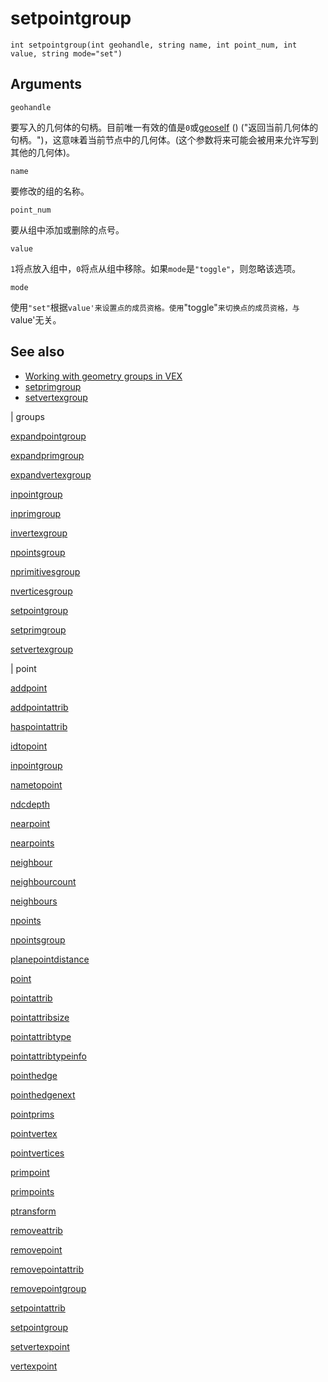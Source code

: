 # setpointgroup

`int setpointgroup(int geohandle, string name, int point_num, int value, string mode="set")`

## Arguments

`geohandle`

要写入的几何体的句柄。目前唯一有效的值是`0`或[geoself](geoself.html) () ("返回当前几何体的句柄。")，这意味着当前节点中的几何体。(这个参数将来可能会被用来允许写到其他的几何体)。

`name`

要修改的组的名称。

`point_num`

要从组中添加或删除的点号。

`value`

`1`将点放入组中，`0`将点从组中移除。如果`mode`是`"toggle"`，则忽略该选项。

`mode`

使用`"set"`根据`value'来设置点的成员资格。使用`"toggle"`来切换点的成员资格，与`value'无关。

## See also

- [Working with geometry groups in VEX](../groups.html)
- [setprimgroup](setprimgroup.html)
- [setvertexgroup](setvertexgroup.html)

|
groups

[expandpointgroup](expandpointgroup.html)

[expandprimgroup](expandprimgroup.html)

[expandvertexgroup](expandvertexgroup.html)

[inpointgroup](inpointgroup.html)

[inprimgroup](inprimgroup.html)

[invertexgroup](invertexgroup.html)

[npointsgroup](npointsgroup.html)

[nprimitivesgroup](nprimitivesgroup.html)

[nverticesgroup](nverticesgroup.html)

[setpointgroup](setpointgroup.html)

[setprimgroup](setprimgroup.html)

[setvertexgroup](setvertexgroup.html)

|
point

[addpoint](addpoint.html)

[addpointattrib](addpointattrib.html)

[haspointattrib](haspointattrib.html)

[idtopoint](idtopoint.html)

[inpointgroup](inpointgroup.html)

[nametopoint](nametopoint.html)

[ndcdepth](ndcdepth.html)

[nearpoint](nearpoint.html)

[nearpoints](nearpoints.html)

[neighbour](neighbour.html)

[neighbourcount](neighbourcount.html)

[neighbours](neighbours.html)

[npoints](npoints.html)

[npointsgroup](npointsgroup.html)

[planepointdistance](planepointdistance.html)

[point](point.html)

[pointattrib](pointattrib.html)

[pointattribsize](pointattribsize.html)

[pointattribtype](pointattribtype.html)

[pointattribtypeinfo](pointattribtypeinfo.html)

[pointhedge](pointhedge.html)

[pointhedgenext](pointhedgenext.html)

[pointprims](pointprims.html)

[pointvertex](pointvertex.html)

[pointvertices](pointvertices.html)

[primpoint](primpoint.html)

[primpoints](primpoints.html)

[ptransform](ptransform.html)

[removeattrib](removeattrib.html)

[removepoint](removepoint.html)

[removepointattrib](removepointattrib.html)

[removepointgroup](removepointgroup.html)

[setpointattrib](setpointattrib.html)

[setpointgroup](setpointgroup.html)

[setvertexpoint](setvertexpoint.html)

[vertexpoint](vertexpoint.html)
